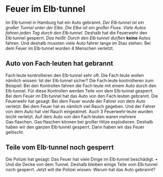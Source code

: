 # Feuer im Elb·tunnel

Im Elb·tunnel in Hamburg hat ein Auto gebrannt. 
*Der Elb·tunnel ist ein großer Tunnel unter der Elbe.* 
*Die Elbe ist ein großer Fluss.* 
*Viele Autos fahren jeden Tag durch den Elb·tunnel.* Deshalb hat die Feuerwehr den Elb·tunnel gesperrt. *Das heißt:* 
*Durch den Elb·tunnel durften* **keine** Autos fahren. Und deshalb mussten viele Auto·fahrer lange im Stau stehen. Bei dem Feuer im Elb·tunnel wurden 4 Menschen verletzt. 

## Auto von Fach·leuten hat gebrannt
Fach·leute kontrollieren den Elb·tunnel sehr oft. Die Fach·leute wollen nämlich wissen: Ist der Elb·tunnel sicher? Die Fach·leute kontrollieren zum Beispiel: Bei den Kontrollen fahren die Fach·leute mit einem Auto durch den Elb·tunnel. Für diese Kontrollen werden Teile von dem Elb·tunnel gesperrt. Bei dem Feuer im Elb·tunnel hat das Auto von den Fach·leuten gebrannt. 
Die Feuerwehr hat gesagt: Bei dem Feuer wurde der Fahrer von dem Auto verletzt. Bei dem Feuer hat es nämlich viel Rauch gegeben. Und der Fahrer von dem Auto hat viel Rauch eingeatmet. Auch 3 Feuerwehr·leute wurden leicht verletzt. Auf dem Auto von den Fach·leuten waren mehrere Gas·flaschen. Gas·flaschen können bei großer Hitze explodieren. Deshalb haben wir den ganzen Elb·tunnel gesperrt. Dann haben wir das Feuer gelöscht. 

## Teile vom Elb·tunnel noch gesperrt
Die Polizei hat gesagt: Das Feuer hat viele Dinge im Elb·tunnel beschädigt. • Und die Decke von dem Tunnel. Deshalb bleiben einige Teile vom Elb·tunnel noch gesperrt. Jetzt will die Polizei wissen: Warum hat das Auto gebrannt? 
